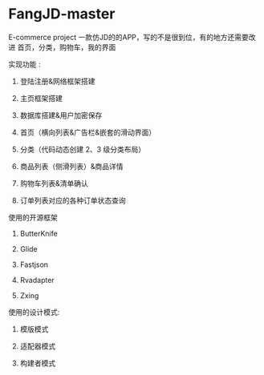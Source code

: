 # FangJD-master
E-commerce project
一款仿JD的的APP，写的不是很到位，有的地方还需要改进
首页，分类，购物车，我的界面

实现功能 :

1.	登陆注册&网络框架搭建

2.	主页框架搭建

3.	数据库搭建&用户加密保存

4.	首页（横向列表&广告栏&嵌套的滑动界面）

5.	分类（代码动态创建 2、3 级分类布局）

6.	商品列表（侧滑列表）&商品详情

7.	购物车列表&清单确认

8.	订单列表对应的各种订单状态查询


使用的开源框架

1.	ButterKnife

2.	Glide

3.  Fastjson	

4.	Rvadapter

5.	Zxing

 使用的设计模式:

1.	模版模式

2.	适配器模式

3.	构建者模式
